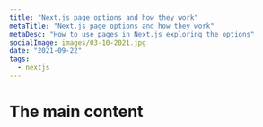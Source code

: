 ```yaml
---
title: "Next.js page options and how they work"
metaTitle: "Next.js page options and how they work"
metaDesc: "How to use pages in Next.js exploring the options"
socialImage: images/03-10-2021.jpg
date: "2021-09-22"
tags:
  - nextjs
---
```


# The main content

